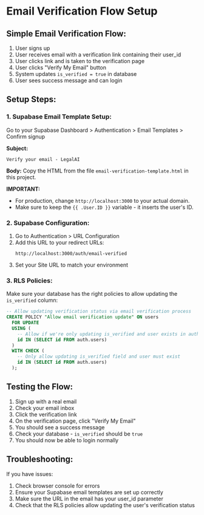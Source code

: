 # Email Verification Flow Setup

## Simple Email Verification Flow:

1. User signs up
2. User receives email with a verification link containing their user_id
3. User clicks link and is taken to the verification page 
4. User clicks "Verify My Email" button
5. System updates `is_verified = true` in database
6. User sees success message and can login

## Setup Steps:

### 1. Supabase Email Template Setup:

Go to your Supabase Dashboard > Authentication > Email Templates > Confirm signup

**Subject:** 
```
Verify your email - LegalAI
```

**Body:**
Copy the HTML from the file `email-verification-template.html` in this project.

**IMPORTANT:** 
- For production, change `http://localhost:3000` to your actual domain.
- Make sure to keep the `{{ .User.ID }}` variable - it inserts the user's ID.

### 2. Supabase Configuration:

1. Go to Authentication > URL Configuration
2. Add this URL to your redirect URLs:
   ```
   http://localhost:3000/auth/email-verified
   ```
3. Set your Site URL to match your environment

### 3. RLS Policies:

Make sure your database has the right policies to allow updating the `is_verified` column:

```sql
-- Allow updating verification status via email verification process
CREATE POLICY "Allow email verification update" ON users
  FOR UPDATE
  USING (
    -- Allow if we're only updating is_verified and user exists in auth
    id IN (SELECT id FROM auth.users)
  )
  WITH CHECK (
    -- Only allow updating is_verified field and user must exist
    id IN (SELECT id FROM auth.users)
  );
```

## Testing the Flow:

1. Sign up with a real email
2. Check your email inbox
3. Click the verification link
4. On the verification page, click "Verify My Email"
5. You should see a success message
6. Check your database - `is_verified` should be `true`
7. You should now be able to login normally

## Troubleshooting:

If you have issues:
1. Check browser console for errors
2. Ensure your Supabase email templates are set up correctly
3. Make sure the URL in the email has your user_id parameter
4. Check that the RLS policies allow updating the user's verification status
